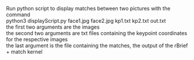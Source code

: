Run python script to display matches between two pictures with the command \
python3 displayScript.py face1.jpg face2.jpg kp1.txt kp2.txt out.txt \
the first two arguments are the images \
the second two arguments are txt files containing the keypoint coordinates for the respective images \
the last argument is the file containing the matches, the output of the rBrief + match kernel 
